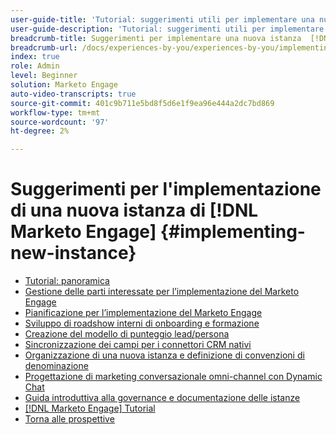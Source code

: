 ```yaml
---
user-guide-title: 'Tutorial: suggerimenti utili per implementare una nuova istanza  [!DNL Marketo Engage]  '
user-guide-description: 'Tutorial: suggerimenti utili per implementare una nuova istanza  [!DNL Marketo Engage]  '
breadcrumb-title: Suggerimenti per implementare una nuova istanza  [!DNL Marketo Engage]
breadcrumb-url: /docs/experiences-by-you/experiences-by-you/implementing-new-instance/overview
index: true
role: Admin
level: Beginner
solution: Marketo Engage
auto-video-transcripts: true
source-git-commit: 401c9b711e5bd8f5d6e1f9ea96e444a2dc7bd869
workflow-type: tm+mt
source-wordcount: '97'
ht-degree: 2%

---
```



# Suggerimenti per l&#39;implementazione di una nuova istanza di [!DNL Marketo Engage] {#implementing-new-instance}

+ [Tutorial: panoramica](./overview.md)
+ [Gestione delle parti interessate per l’implementazione del Marketo Engage](./managing-stakeholder-communications.md)
+ [Pianificazione per l’implementazione del Marketo Engage](./planning-for-new-implementation.md)
+ [Sviluppo di roadshow interni di onboarding e formazione](./internal-training-roadshow.md)
+ [Creazione del modello di punteggio lead/persona](./building-person-scoring-model.md)
+ [Sincronizzazione dei campi per i connettori CRM nativi](./syncing-fields-for-crm-integration.md)
+ [Organizzazione di una nuova istanza e definizione di convenzioni di denominazione](./organizing-new-instance.md)
+ [Progettazione di marketing conversazionale omni-channel con Dynamic Chat](./designing-omnichannel-conversational-marketing.md)
+ [Guida introduttiva alla governance e documentazione delle istanze](./documenting-your-instance.md)
+ [[!DNL Marketo Engage] Tutorial](https://experienceleague.adobe.com/docs/marketo-learn/tutorials/overview.html?lang=it)
+ [Torna alle prospettive](https://experienceleague.adobe.com/en/perspectives?lang=en#f-el_product=Marketo%20Engage&amp;aq=((%40el_contenttype%20NOT%20%22Community%7CUser%22)%20AND%20(%40el_contenttype%3D%22perspective%22)))
